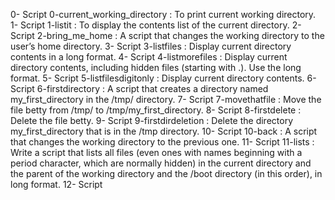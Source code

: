 0- Script 0-current_working_directory : To print current working directory.
1- Script 1-listit : To display the contents list of the current directory.
2- Script 2-bring_me_home : A script that changes the working directory to the user’s home directory.
3- Script 3-listfiles : Display current directory contents in a long format.
4- Script 4-listmorefiles : Display current directory contents, including hidden files (starting with .). Use the long format.
5- Script 5-listfilesdigitonly : Display current directory contents.
6- Script 6-firstdirectory : A script that creates a directory named my_first_directory in the /tmp/ directory.
7- Script 7-movethatfile : Move the file betty from /tmp/ to /tmp/my_first_directory.
8- Script 8-firstdelete : Delete the file betty.
9- Script 9-firstdirdeletion : Delete the directory my_first_directory that is in the /tmp directory.
10- Script 10-back : A script that changes the working directory to the previous one.
11- Script 11-lists : Write a script that lists all files (even ones with names beginning with a period character, which are normally hidden) in the current directory and the parent of the working directory and the /boot directory (in this order), in long format.
12- Script 